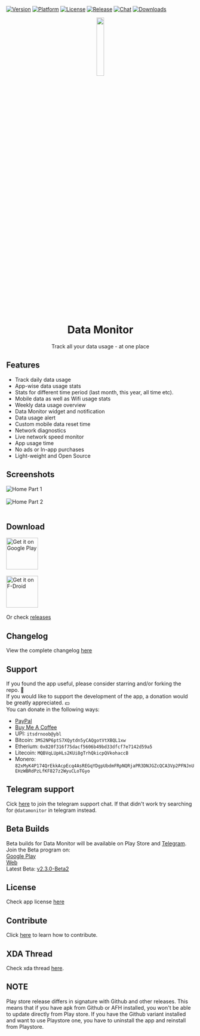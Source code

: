 [![Version](https://shields.io/badge/version-v2.3.0-087AFF.svg)](https://github.com/itsdrnoob/DataMonitor/tree/dev/2.3.0)
[![Platform](https://shields.io/badge/platform-android-green.svg)](https://github.com/itsdrnoob/DataMonitor)
[![License](https://img.shields.io/badge/license-GPL3-blue.svg)](https://www.gnu.org/licenses/gpl-3.0.en.html)
[![Release](https://shields.io/badge/release-v2.2.0-blue.svg)](https://github.com/itsdrnoob/DataMonitor/releases)
[![Chat](https://img.shields.io/badge/Telegram%20Chat-blue?logo=telegram)](https://t.me/datamonitor)
[![Downloads](https://img.shields.io/github/downloads/itsdrnoob/DataMonitor/total)](https://github.com/itsdrnoob/DataMonitor/releases)

<div align="center">
<img src="https://raw.githubusercontent.com/itsdrnoob/DataMonitor/master/images/icon.png" width="20%" height="20%"></img>

# Data Monitor
Track all your data usage - at one place
</div>

## Features
- Track daily data usage
- App-wise data usage stats
- Stats for different time period (last month, this year, all time etc).
- Mobile data as well as Wifi usage stats
- Weekly data usage overview
- Data Monitor widget and notification
- Data usage alert
- Custom mobile data reset time
- Network diagnostics
- Live network speed monitor
- App usage time
- No ads or In-app purchases
- Light-weight and Open Source

## Screenshots
![Home Part 1](https://github.com/itsdrnoob/DataMonitor/blob/HEAD/images/ss_part_1.png)<br><br>
![Home Part 2](https://github.com/itsdrnoob/DataMonitor/blob/HEAD/images/ss_part_2.png)
<br><br>

## Download
[<img alt="Get it on Google Play" height="85" src="./images/google-play-badge.png">](https://play.google.com/store/apps/details?id=com.drnoob.datamonitor)<br><br>
[<img alt="Get it on F-Droid" height="85" src="./images/f-droid-badge.png">](https://f-droid.org/packages/com.drnoob.datamonitor/)<br><br>
Or check <a href = "https://github.com/itsdrnoob/DataMonitor/releases/latest">releases</a>

## Changelog
View the complete changelog <a href = "CHANGELOG.md">here</a>

## Support
If you found the app useful, please consider starring and/or forking the repo. 🌟<br>
If you would like to support the development of the app, a donation would be greatly appreciated. 💵<br>
You can donate in the following ways:
- [PayPal](https://paypal.me/itsdrnoob)
- <a href="https://buymeacoffee.com/itsdrnoob">Buy Me A Coffee</a>
- UPI: `itsdrnoob@ybl`
- Bitcoin: `3MS2NP6ptS7XQytdn5yCAQgotVtXBQL1xw`
- Etherium: `0x820f316f75dacf5606b49bd33dfcf7e7142d59a5`
- Litecoin: `MQBVqLUpHLs2KUi8gTrhQkicpQVkohaccB`
- Monero: `82xMyK4P174QrEkkAcpEcq4AsREGqYDgpUbdmFRpNQRjaPR3DNJGZcQCA3Vp2PFNJnUEHzWBRdPzLfKF827z2WyuCLoTGyo`

## Telegram support
Cick <a href="https://t.me/datamonitor">here</a> to join the telegram support chat. If that didn't work try searching for <code>@datamonitor</code> in telegram instead.

## Beta Builds
Beta builds for Data Monitor will be available on Play Store and <a href="https://t.me/datamonitor">Telegram</a>.<br>
Join the Beta program on:<br>
<a href="https://play.google.com/store/apps/details?id=com.drnoob.datamonitor">Google Play</a><br>
<a href="https://play.google.com/apps/testing/com.drnoob.datamonitor">Web</a><br>
Latest Beta: <a href="https://github.com/itsdrnoob/DataMonitor/tree/dev/2.3.0">v2.3.0-Beta2</a>

## License
Check app license <a href = "LICENSE">here</a>

## Contribute
Click <a href = "CONTRIBUTING.md">here</a> to learn how to contribute.

## XDA Thread
Check xda thread <a href = "https://forum.xda-developers.com/t/app-v1-0-data-monitor-track-all-your-data-usage-at-one-place.4356129/">here</a>.

## NOTE
Play store release differs in signature with Github and other releases. This means that if you have apk from Github or AFH installed, you won't be able to update directly from Play store. If you have the Github variant installed and want to use Playstore one, you have to uninstall the app and reinstall from Playstore.
